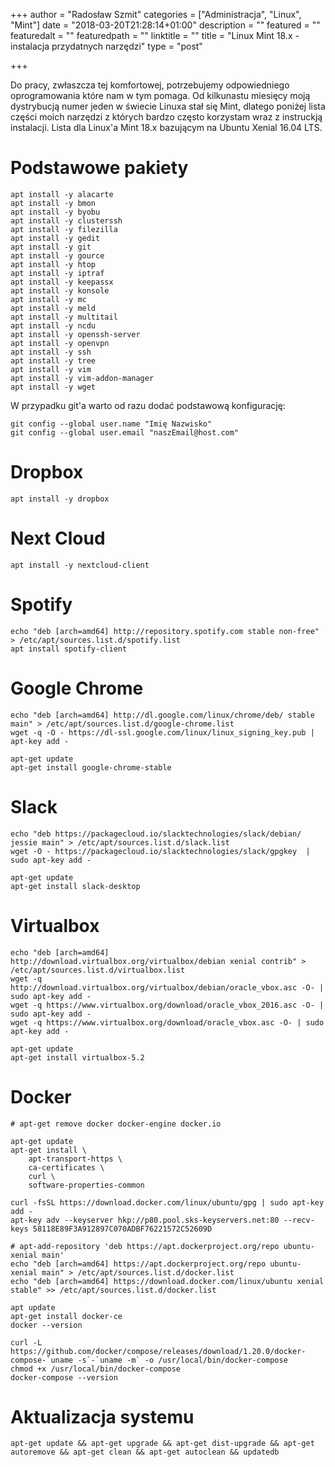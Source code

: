 +++
author = "Radosław Szmit"
categories = ["Administracja", "Linux", "Mint"]
date = "2018-03-20T21:28:14+01:00"
description = ""
featured = ""
featuredalt = ""
featuredpath = ""
linktitle = ""
title = "Linux Mint 18.x - instalacja przydatnych narzędzi"
type = "post"

+++

Do pracy, zwłaszcza tej komfortowej, potrzebujemy odpowiedniego oprogramowania które nam w tym pomaga. Od kilkunastu miesięcy moją dystrybucją numer jeden w świecie Linuxa stał się Mint, dlatego poniżej lista części moich narzędzi z których bardzo często korzystam wraz z instruckją instalacji. Lista dla Linux'a Mint 18.x bazującym na Ubuntu Xenial 16.04 LTS.

# Podstawowe pakiety

~~~shell
apt install -y alacarte
apt install -y bmon
apt install -y byobu
apt install -y clusterssh
apt install -y filezilla
apt install -y gedit
apt install -y git
apt install -y gource
apt install -y htop
apt install -y iptraf
apt install -y keepassx
apt install -y konsole
apt install -y mc
apt install -y meld
apt install -y multitail
apt install -y ncdu
apt install -y openssh-server
apt install -y openvpn
apt install -y ssh
apt install -y tree
apt install -y vim
apt install -y vim-addon-manager
apt install -y wget
~~~

W przypadku git'a warto od razu dodać podstawową konfigurację:
~~~shell
git config --global user.name "Imię Nazwisko"
git config --global user.email "naszEmail@host.com"
~~~



# Dropbox
~~~shell
apt install -y dropbox
~~~

# Next Cloud
~~~shell
apt install -y nextcloud-client
~~~

# Spotify
~~~shell
echo "deb [arch=amd64] http://repository.spotify.com stable non-free" > /etc/apt/sources.list.d/spotify.list
apt install spotify-client
~~~

# Google Chrome
~~~shell
echo "deb [arch=amd64] http://dl.google.com/linux/chrome/deb/ stable main" > /etc/apt/sources.list.d/google-chrome.list
wget -q -O - https://dl-ssl.google.com/linux/linux_signing_key.pub | apt-key add -

apt-get update
apt-get install google-chrome-stable
~~~

# Slack
~~~shell
echo "deb https://packagecloud.io/slacktechnologies/slack/debian/ jessie main" > /etc/apt/sources.list.d/slack.list
wget -O - https://packagecloud.io/slacktechnologies/slack/gpgkey  | sudo apt-key add -

apt-get update
apt-get install slack-desktop
~~~

# Virtualbox
~~~shell
echo "deb [arch=amd64] http://download.virtualbox.org/virtualbox/debian xenial contrib" > /etc/apt/sources.list.d/virtualbox.list
wget -q http://download.virtualbox.org/virtualbox/debian/oracle_vbox.asc -O- | sudo apt-key add -
wget -q https://www.virtualbox.org/download/oracle_vbox_2016.asc -O- | sudo apt-key add -
wget -q https://www.virtualbox.org/download/oracle_vbox.asc -O- | sudo apt-key add -

apt-get update
apt-get install virtualbox-5.2
~~~

# Docker
~~~shell
# apt-get remove docker docker-engine docker.io

apt-get update
apt-get install \
    apt-transport-https \
    ca-certificates \
    curl \
    software-properties-common
    
curl -fsSL https://download.docker.com/linux/ubuntu/gpg | sudo apt-key add -
apt-key adv --keyserver hkp://p80.pool.sks-keyservers.net:80 --recv-keys 58118E89F3A912897C070ADBF76221572C52609D

# apt-add-repository 'deb https://apt.dockerproject.org/repo ubuntu-xenial main'
echo "deb [arch=amd64] https://apt.dockerproject.org/repo ubuntu-xenial main" > /etc/apt/sources.list.d/docker.list
echo "deb [arch=amd64] https://download.docker.com/linux/ubuntu xenial stable" >> /etc/apt/sources.list.d/docker.list

apt update
apt-get install docker-ce
docker --version

curl -L https://github.com/docker/compose/releases/download/1.20.0/docker-compose-`uname -s`-`uname -m` -o /usr/local/bin/docker-compose
chmod +x /usr/local/bin/docker-compose
docker-compose --version
~~~


# Aktualizacja systemu
~~~shell
apt-get update && apt-get upgrade && apt-get dist-upgrade && apt-get autoremove && apt-get clean && apt-get autoclean && updatedb
~~~